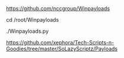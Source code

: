 https://github.com/nccgroup/Winpayloads

cd /root/Winpayloads

./Winpayloads.py

https://github.com/xephora/Tech-Scripts-n-Goodies/tree/master/SoLazyScriptz/Payloads
